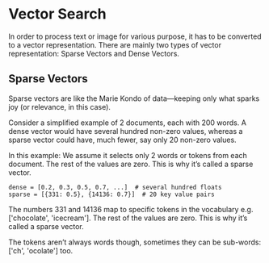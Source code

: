 # Vector Search

In order to process text or image for various purpose, it has to be converted to a vector representation. There are mainly two types of vector representation: Sparse Vectors and Dense Vectors.

## Sparse Vectors
Sparse vectors are like the Marie Kondo of data—keeping only what sparks joy (or relevance, in this case).

Consider a simplified example of 2 documents, each with 200 words. A dense vector would have several hundred non-zero values, whereas a sparse vector could have, much fewer, say only 20 non-zero values.

In this example: We assume it selects only 2 words or tokens from each document. The rest of the values are zero. This is why it’s called a sparse vector.

```
dense = [0.2, 0.3, 0.5, 0.7, ...]  # several hundred floats
sparse = [{331: 0.5}, {14136: 0.7}]  # 20 key value pairs
```
The numbers 331 and 14136 map to specific tokens in the vocabulary e.g. ['chocolate', 'icecream']. The rest of the values are zero. This is why it’s called a sparse vector.

The tokens aren’t always words though, sometimes they can be sub-words: ['ch', 'ocolate'] too.
